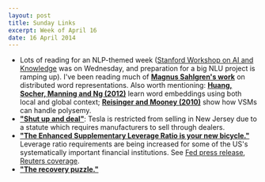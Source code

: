 ```yaml
---
layout: post
title: Sunday Links
excerpt: Week of April 16
date: 16 April 2014
---
```


- Lots of reading for an NLP-themed week
  ([Stanford Workshop on AI and Knowledge][6] was on Wednesday, and preparation
  for a big NLU project is ramping up). I've been reading much of
  [**Magnus Sahlgren's work**][7] on distributed word representations. Also
  worth mentioning: [**Huang, Socher, Manning and Ng (2012)**][8] learn word
  embeddings using both local and global context;
  [**Reisinger and Mooney (2010)**][9] show how VSMs can handle polysemy.
- [**"Shut up and deal"**][4]: Tesla is restricted from selling in New Jersey
  due to a statute which requires manufacturers to sell through dealers.
- [**"The Enhanced Supplementary Leverage Ratio is your new bicycle."**][1]
  Leverage ratio requirements are being increased for some of the US's
  systematically important financial institutions. See [Fed press release][2],
  [Reuters coverage][3].
- [**"The recovery puzzle."**][5]

[1]: http://www.vox.com/2014/4/14/5610548/the-enhanced-supplementary-leverage-ratio-is-your-new-bicycle
[2]: http://www.federalreserve.gov/newsevents/press/bcreg/20140408a.htm
[3]: http://www.reuters.com/article/2014/04/08/us-financial-regulations-leverage-idUSBREA3709B20140408
[4]: http://www.newyorker.com/talk/financial/2014/04/21/140421ta_talk_surowiecki
[5]: http://www.washingtonpost.com/lifestyle/style/the-recovery-puzzle-a-new-factory-in-ohio-struggles-to-match-jobs-to-job-seekers/2014/04/05/098d53ec-b44e-11e3-8cb6-284052554d74_story.html?hpid=z1
[6]: http://swank.stanford.edu
[7]: http://www.sics.se/~mange/publications.html
[8]: http://www.socher.org/uploads/Main/HuangSocherManning_ACL2012.pdf
[9]: http://www.cs.utexas.edu/~ml/papers/reisinger.naacl-2010.pdf
